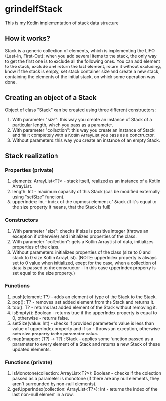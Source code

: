 # grindelfStack
This is my Kotlin implementation of stack data structure

## How it works?
Stack is a generic collection of elements, which is implementing the LIFO (Last-In, First-Out): when you add several items to the stack, the only way to get the first one is to exclude all the following ones.
You can add element to the stack, exclude and return the last element, return it without excluding, know if the stack is empty, set stack container size and create a new stack, containing the elements of the initial stack, on which some operation was done.

## Creating an object of a Stack
Object of class "Stack" can be created using three different constructors:
1. With parameter "size": this way you create an instance of Stack of a particular length, which you pass as a parameter.
2. With parameter "collection": this way you create an instance of Stack and fill it completely with a Kotlin ArrayList you pass as a conctructor.
3. Without parameters: this way you create an instance of an empty Stack.

## Stack realization
### Properties (private)
1. elements: ArrayList<T?> - stack itself, realized as an instance of a Kotlin ArrayList.
2. length: Int - maximum capasity of this Stack (can be modified externally using "setSize" function).
3. upperIndex: Int - index of the topmost element of Stack (if it's equal to the size property it means, that the Stack is full).

### Constructors
1. With parameter "size": checks if size is positive integer (throws an exception if otherwise) and initializes properties of the class.
2. With parameter "collection": gets a Kotlin ArrayList of data, initializes properties of the class.
3. Without parameters: initializes properties of the class (size to 0 and stack to 0 size Kotlin ArrayList).
(NOTE: upperIndex property is always set to 0 value when initialized, exept for the case, when a collection of data is passed to the constructor - in this case upperIndex property is set equal to the size property.)

### Functions
1. push(element: T?) - adds an element of type of the Stack to the Stack.
2. pop(): T? - removes last added element from the Stack and returns it.
3. top(): T? - returns last added element of the Stack without removing it.
4. isEmpty(): Boolean - returns true if the upperIndex property is equal to 0, otherwise - returns false.
5. setSize(value: Int) - checks if provided parameter's value is less than value of upperIndex property and if so - throws an exception, otherwise sets size property to the parameter value.
6. map(mapper: (T?) -> T?) : Stack<T> - applies some function passed as a parameter to every element of a Stack and returns a new Stack of these updated elements.

### Functions (private)
1. isMonotone(collection: ArrayList<T?>): Boolean - checks if the colection passed as a parameter is monotone (if there are any null elements, they aren't surrounded by non-null elements).
2. getUpperIndex(collection: ArrayList<T?>): Int - returns the index of the last non-null element in a row.
